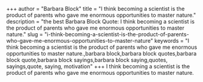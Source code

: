 +++
author = "Barbara Block"
title = "I think becoming a scientist is the product of parents who gave me enormous opportunities to master nature."
description = "the best Barbara Block Quote: I think becoming a scientist is the product of parents who gave me enormous opportunities to master nature."
slug = "i-think-becoming-a-scientist-is-the-product-of-parents-who-gave-me-enormous-opportunities-to-master-nature"
keywords = "I think becoming a scientist is the product of parents who gave me enormous opportunities to master nature.,barbara block,barbara block quotes,barbara block quote,barbara block sayings,barbara block saying,quotes, sayings,quote, saying, motivation"
+++
I think becoming a scientist is the product of parents who gave me enormous opportunities to master nature.
